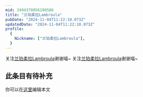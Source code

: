 ```yaml
---
mid: 3494378056190586
title: "兰珀柔拉Lambroula"
pubDate: "2024-11-04T11:22:10.073Z"
updatedDate: "2024-11-04T11:22:10.073Z"
profile:
  {
    Nickname: ["兰珀柔拉Lambroula"],
  }
---
```


关注[兰珀柔拉Lambroula](https://space.bilibili.com/3494378056190586)谢谢喵~ 关注[兰珀柔拉Lambroula](https://space.bilibili.com/3494378056190586)谢谢喵~

## 此条目有待补充
你可以在[这里](https://github.com/Yuhanawa/VTuber.ICU/edit/master/src/content/v/兰珀柔拉Lambroula/index.md)编辑本文
